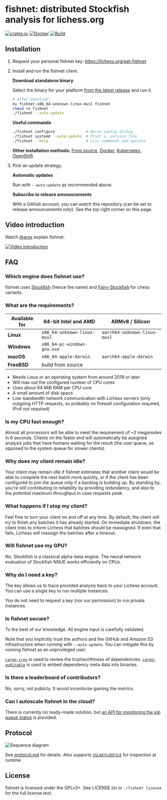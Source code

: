 # fishnet: distributed Stockfish analysis for lichess.org

[![crates.io](https://img.shields.io/crates/v/fishnet.svg)](https://crates.io/crates/fishnet)
[![Docker](https://img.shields.io/docker/v/niklasf/fishnet?label=docker&sort=semver)](https://hub.docker.com/r/niklasf/fishnet)
[![Build](https://github.com/lichess-org/fishnet/workflows/Build/badge.svg)](https://github.com/lichess-org/fishnet/actions?query=workflow%3ABuild)

## Installation

1. Request your personal fishnet key: https://lichess.org/get-fishnet

2. Install and run the fishnet client.

   **Download standalone binary**

   Select the binary for your platform
   [from the latest release](https://github.com/lichess-org/fishnet/releases)
   and run it.

   ```sh
   # After download:
   mv fishnet-x86_64-unknown-linux-musl fishnet
   chmod +x fishnet
   ./fishnet --auto-update
   ```

   **Useful commands**

   ```sh
   ./fishnet configure              # Rerun config dialog
   ./fishnet systemd --auto-update  # Print a .service file
   ./fishnet --help                 # List commands and options
   ```

   **Other installation methods:**
   [From source](/doc/install.md#from-source),
   [Docker](/doc/install.md#docker),
   [Kubernetes](/doc/install.md#kubernetes),
   [OpenShift](/doc/openshift/README.md)

3. Pick an update strategy.

   **Automatic updates**

   Run with `--auto-update` as recommended above.

   **Subscribe to release announcements**

   With a GitHub account, you can _watch_ this repository (can be set to
   release announcements only). See the top right corner on this page.

## Video introduction

Watch [@arex](https://lichess.org/@/arex) explain fishnet.

[![Video introduction](https://i3.ytimg.com/vi/C2SjcVbRfp0/maxresdefault.jpg)](https://youtu.be/C2SjcVbRfp0)

## FAQ

### Which engine does fishnet use?

fishnet uses [Stockfish](https://github.com/official-stockfish/Stockfish)
(hence the name) and [Fairy-Stockfish](https://github.com/ianfab/Fairy-Stockfish)
for chess variants.

### What are the requirements?

| Available for | 64-bit Intel and AMD        | ARMv8 / Silicon              |
| ------------- | --------------------------- | ---------------------------- |
| **Linux**     | `x86_64-unknown-linux-musl` | `aarch64-unknown-linux-musl` |
| **Windows**   | `x86_64-pc-windows-gnu.exe` |                              |
| **macOS**     | `x86_64-apple-darwin`       | `aarch64-apple-darwin`       |
| **FreeBSD**   | build from source           |                              |

- Needs Linux or an operating system from around 2019 or later
- Will max out the configured number of CPU cores
- Uses about 64 MiB RAM per CPU core
- A small amount of disk space
- Low-bandwidth network communication with Lichess servers
  (only outgoing HTTP requests, so probably no firewall configuration
  required, IPv4 not required)

### Is my CPU fast enough?

Almost all processors will be able to meet the requirement of ~2 meganodes in
6 seconds. Clients on the faster end will automatically be assigned
analysis jobs that have humans waiting for the result (the user queue, as
opposed to the system queue for slower clients).

### Why does my client remain idle?

Your client may remain idle if fishnet estimates that another client would
be able to complete the next batch more quickly, or if the client has been
configured to join the queue only if a backlog is building up. By standing
by, you're still contributing to reliability by providing redundancy, and also
to the _potential_ maximum throughput in case requests peak.

### What happens if I stop my client?

Feel free to turn your client on and off at any time. By default, the client
will try to finish any batches it has already started. On immediate shutdown,
the client tries to inform Lichess that batches should be reassigned.
If even that fails, Lichess will reassign the batches after a timeout.

### Will fishnet use my GPU?

No, Stockfish is a classical alpha-beta engine. The neural network evaluation
of Stockfish NNUE works efficiently on CPUs.

### Why do I need a key?

The key allows us to trace provided analysis back to your Lichess account.
You can use a single key to run multiple instances.

You do not need to request a key (nor our permission) to run private instances.

### Is fishnet secure?

To the best of our knowledge. All engine input is carefully validated.

Note that you implicitly trust the authors and the GitHub and Amazon S3
infrastructure when running with `--auto-update`. You can mitigate this by
running fishnet as an unprivileged user.

[`cargo-crev`](https://github.com/crev-dev/cargo-crev) is used to review the
trustworthiness of dependencies.
[`cargo-auditable`](https://github.com/rust-secure-code/cargo-auditable)
is used to embed dependency meta data into binaries.

### Is there a leaderboard of contributors?

No, sorry, not publicly. It would incentivize gaming the metrics.

### Can I autoscale fishnet in the cloud?

There is currently no ready-made solution, but
[an API for monitoring the job queue status](/doc/protocol.md#status)
is provided.

## Protocol

![Sequence diagram](/doc/sequence-diagram.png)

See [protocol.md](/doc/protocol.md) for details.
Also supports [`SSLKEYLOGFILE`](https://wiki.wireshark.org/TLS#tls-decryption) for inspection at runtime.

## License

fishnet is licensed under the GPLv3+. See LICENSE.txt or `./fishnet license`
for the full license text.
